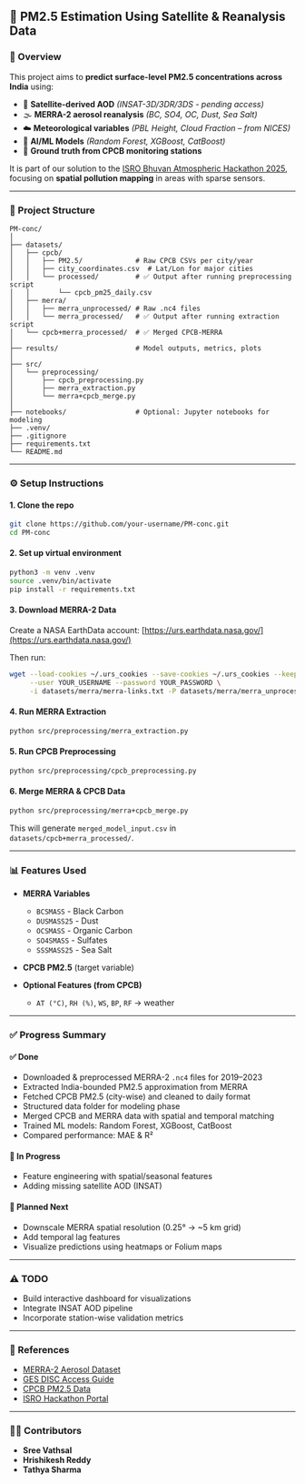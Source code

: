 ## 📌 PM2.5 Estimation Using Satellite & Reanalysis Data

### 🔬 Overview

This project aims to **predict surface-level PM2.5 concentrations across India** using:

- 🚀 **Satellite-derived AOD** _(INSAT-3D/3DR/3DS - pending access)_
- 🌫️ **MERRA-2 aerosol reanalysis** _(BC, SO4, OC, Dust, Sea Salt)_
- ☁️ **Meteorological variables** _(PBL Height, Cloud Fraction – from NICES)_
- 🧠 **AI/ML Models** _(Random Forest, XGBoost, CatBoost)_
- 📍 **Ground truth from CPCB monitoring stations**

It is part of our solution to the [ISRO Bhuvan Atmospheric Hackathon 2025](https://bhuvan-app1.nrsc.gov.in/isrohackathon2025/), focusing on **spatial pollution mapping** in areas with sparse sensors.

---

### 📁 Project Structure

```
PM-conc/
│
├── datasets/
│   ├── cpcb/
│   │   ├── PM2.5/             # Raw CPCB CSVs per city/year
│   │   ├── city_coordinates.csv  # Lat/Lon for major cities
│   │   └── processed/         # ✅ Output after running preprocessing script
│   │       └── cpcb_pm25_daily.csv
│   ├── merra/
│   │   ├── merra_unprocessed/ # Raw .nc4 files
│   │   └── merra_processed/   # ✅ Output after running extraction script
│   └── cpcb+merra_processed/  # ✅ Merged CPCB-MERRA
│
├── results/                   # Model outputs, metrics, plots
│
├── src/
│   └── preprocessing/
│       ├── cpcb_preprocessing.py
│       ├── merra_extraction.py
│       └── merra+cpcb_merge.py
│
├── notebooks/                 # Optional: Jupyter notebooks for modeling
├── .venv/
├── .gitignore
├── requirements.txt
└── README.md
```

---

### ⚙️ Setup Instructions

#### 1. Clone the repo

```bash
git clone https://github.com/your-username/PM-conc.git
cd PM-conc
```

#### 2. Set up virtual environment

```bash
python3 -m venv .venv
source .venv/bin/activate
pip install -r requirements.txt
```

#### 3. Download MERRA-2 Data

Create a NASA EarthData account: [https://urs.earthdata.nasa.gov/](https://urs.earthdata.nasa.gov/)

Then run:

```bash
wget --load-cookies ~/.urs_cookies --save-cookies ~/.urs_cookies --keep-session-cookies \
     --user YOUR_USERNAME --password YOUR_PASSWORD \
     -i datasets/merra/merra-links.txt -P datasets/merra/merra_unprocessed
```

#### 4. Run MERRA Extraction

```bash
python src/preprocessing/merra_extraction.py
```

#### 5. Run CPCB Preprocessing

```bash
python src/preprocessing/cpcb_preprocessing.py
```

#### 6. Merge MERRA & CPCB Data

```bash
python src/preprocessing/merra+cpcb_merge.py
```

This will generate `merged_model_input.csv` in `datasets/cpcb+merra_processed/`.

---

### 📊 Features Used

- **MERRA Variables**

  - `BCSMASS` - Black Carbon
  - `DUSMASS25` - Dust
  - `OCSMASS` - Organic Carbon
  - `SO4SMASS` - Sulfates
  - `SSSMASS25` - Sea Salt

- **CPCB PM2.5** (target variable)

- **Optional Features (from CPCB)**
  - `AT (°C)`, `RH (%)`, `WS`, `BP`, `RF` → weather

---

### ✅ Progress Summary

#### ✅ Done

- Downloaded & preprocessed MERRA-2 `.nc4` files for 2019–2023
- Extracted India-bounded PM2.5 approximation from MERRA
- Fetched CPCB PM2.5 (city-wise) and cleaned to daily format
- Structured data folder for modeling phase
- Merged CPCB and MERRA data with spatial and temporal matching
- Trained ML models: Random Forest, XGBoost, CatBoost
- Compared performance: MAE & R²

#### 🧠 In Progress

- Feature engineering with spatial/seasonal features
- Adding missing satellite AOD (INSAT)

#### 🧠 Planned Next

- Downscale MERRA spatial resolution (0.25° → ~5 km grid)
- Add temporal lag features
- Visualize predictions using heatmaps or Folium maps

---

### ⚠️ TODO

- Build interactive dashboard for visualizations
- Integrate INSAT AOD pipeline
- Incorporate station-wise validation metrics

---

### 📌 References

- [MERRA-2 Aerosol Dataset](https://gmao.gsfc.nasa.gov/reanalysis/MERRA-2/)
- [GES DISC Access Guide](https://disc.gsfc.nasa.gov/)
- [CPCB PM2.5 Data](https://app.cpcbccr.com/ccr/#/caaqm-dashboard/all-caaqm-data)
- [ISRO Hackathon Portal](https://bhuvan-app1.nrsc.gov.in/isrohackathon2025/)

---

### 🦆‍♂️ Contributors

- **Sree Vathsal**
- **Hrishikesh Reddy**
- **Tathya Sharma**
